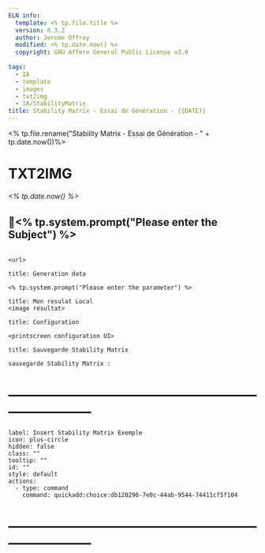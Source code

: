 ```yaml
---
ELN info:
  template: <% tp.file.title %>
  version: 0.3.2
  author: Jerome Offroy
  modified: <% tp.date.now() %>
  copyright: GNU Affero General Public License v3.0
  
tags:
  - IA
  - template
  - images
  - txt2img
  - IA/StabilityMatrix
title: Stability Matrix - Essai de Génération - {{DATE}}
---
```

<% tp.file.rename("Stability Matrix - Essai de Génération - " + tp.date.now())%>
# TXT2IMG

###### <% tp.date.now() %>
## 🚧<% tp.system.prompt("Please enter the Subject") %> 

```embed

<url>
```
 
```ad-quote
title: Generation data

<% tp.system.prompt("Please enter the parameter") %>

```

```ad-success
title: Mon resulat Local 
<image résultat>
```

```ad-info
title: Configuration

<printscreen configuration UI>

```

```ad-caution
title: Sauvegarde Stability Matrix

sauvegarde Stability Matrix : 
```

# ————————————————————————

```meta-bind-button
label: Insert Stability Matrix Exemple
icon: plus-circle
hidden: false
class: ""
tooltip: ""
id: ""
style: default
actions:
  - type: command
    command: quickadd:choice:db120296-7e0c-44ab-9544-74411cf5f104
```
# ————————————————————————

